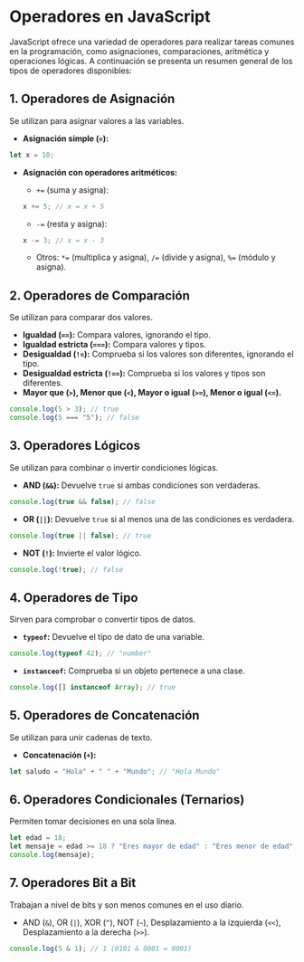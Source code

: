 # Operadores en JavaScript

JavaScript ofrece una variedad de operadores para realizar tareas comunes en la programación, como asignaciones, comparaciones, aritmética y operaciones lógicas. A continuación se presenta un resumen general de los tipos de operadores disponibles:

## 1. Operadores de Asignación

Se utilizan para asignar valores a las variables.

- **Asignación simple (`=`):**

```javascript
let x = 10;
```

- **Asignación con operadores aritméticos:**

  - `+=` (suma y asigna):

  ```javascript
  x += 5; // x = x + 5
  ```

  - `-=` (resta y asigna):

  ```javascript
  x -= 3; // x = x - 3
  ```

  - Otros: `*=` (multiplica y asigna), `/=` (divide y asigna), `%=` (módulo y asigna).

## 2. Operadores de Comparación

Se utilizan para comparar dos valores.

- **Igualdad (`==`):** Compara valores, ignorando el tipo.
- **Igualdad estricta (`===`):** Compara valores y tipos.
- **Desigualdad (`!=`):** Comprueba si los valores son diferentes, ignorando el tipo.
- **Desigualdad estricta (`!==`):** Comprueba si los valores y tipos son diferentes.
- **Mayor que (`>`), Menor que (`<`), Mayor o igual (`>=`), Menor o igual (`<=`).**

```javascript
console.log(5 > 3); // true
console.log(5 === "5"); // false
```

## 3. Operadores Lógicos

Se utilizan para combinar o invertir condiciones lógicas.

- **AND (`&&`):** Devuelve `true` si ambas condiciones son verdaderas.

```javascript
console.log(true && false); // false
```

- **OR (`||`):** Devuelve `true` si al menos una de las condiciones es verdadera.

```javascript
console.log(true || false); // true
```

- **NOT (`!`):** Invierte el valor lógico.

```javascript
console.log(!true); // false
```

## 4. Operadores de Tipo

Sirven para comprobar o convertir tipos de datos.

- **`typeof`:** Devuelve el tipo de dato de una variable.

```javascript
console.log(typeof 42); // "number"
```

- **`instanceof`:** Comprueba si un objeto pertenece a una clase.

```javascript
console.log([] instanceof Array); // true
```

## 5. Operadores de Concatenación

Se utilizan para unir cadenas de texto.

- **Concatenación (`+`):**

```javascript
let saludo = "Hola" + " " + "Mundo"; // "Hola Mundo"
```

## 6. Operadores Condicionales (Ternarios)

Permiten tomar decisiones en una sola línea.

```javascript
let edad = 18;
let mensaje = edad >= 18 ? "Eres mayor de edad" : "Eres menor de edad";
console.log(mensaje);
```

## 7. Operadores Bit a Bit

Trabajan a nivel de bits y son menos comunes en el uso diario.

- AND (`&`), OR (`|`), XOR (`^`), NOT (`~`), Desplazamiento a la izquierda (`<<`), Desplazamiento a la derecha (`>>`).

```javascript
console.log(5 & 1); // 1 (0101 & 0001 = 0001)
```
